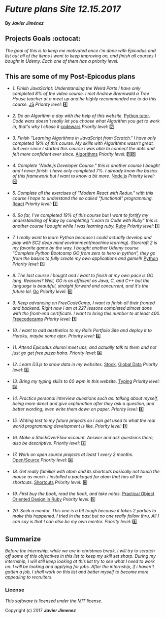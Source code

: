 # _Future plans Site 12.15.2017_

#### By _**Javier Jiménez**_

## Projects Goals :octocat:
_The goal of this is to keep me motivated once i'm done with Epicodus and list out all of the items I want to keep improving on, and finish all courses I bought in Udemy. Each one of them has a priority level._

## This are some of my Post-Epicodus plans

* _1. Finish JavaScript: Understanding the Weird Parts I have only completed 8% of the video course. I met Andrew Brennwald a Tree House teacher at a meet up and he highly recommended me to do this course._ [JS](https://www.udemy.com/understand-javascript/learn/v4/overview) _Priority level:_ :six:


* _2. Do an Algorithm a day with the help of this website._ [Python tutor](http://www.pythontutor.com/visualize.html#mode=edit)_. Code wars doesn't really let you choose what Algorithm you get to work in, that's why I chose it_ [codewars](https://www.codewars.com/users/javierjjm522) _Priority level:_ :seven:

* _3. Finish "Learning Algorithms in JavaScript from Scratch." I have only completed 19% of this course. My skills with Algorithms wasn't great, but ever since I started this course I was able to connect the dots and felt more confident ever since._ [Algorithms](https://www.udemy.com/learning-algorithms-in-javascript-from-scratch/learn/v4/content) _Priority level:_ :one::zero:

* _4. Complete "Node.js Developer Course." this is another course I bought and I never finish. I have only completed 7%. I already know the basics of this framework but I want to know a bit more._ [Node.js](https://www.udemy.com/the-complete-nodejs-developer-course-2/learn/v4/content) _Priority level:_ :four:

* _5. Complete all the exercises of "Modern React with Redux." with this course I hope to understand the so called "functional" programming._ [React](https://www.udemy.com/react-redux/learn/v4/content) _Priority level:_ :seven:

* _6. So far, I've completed 19% of this course but I want to fortify my understanding of Ruby by completing "Learn to Code with Ruby" this is another course I bought while I was learning ruby._ [Ruby](https://www.udemy.com/learn-to-code-with-ruby-lang/learn/v4/content) _Priority level:_ :three:

* _7. I really want to learn Python because I could actually develop and play with SC2 deep mind environment(machine learning). Starcraft 2 is my favorite game by the way. I bought another Udemy course "Complete Python Bootcamp GO from zero to hero in python", they go from the basics to fully create my own applications and game!!!_ [Python](https://www.udemy.com/complete-python-bootcamp/learn/v4/content) _Priority level:_ :five:

* _8. The last course I bought and I want to finish at my own pace is GO lang. Reasons? Well, GO is as efficient as Java, C, and C++ but the language is beautiful, straight forward and concurrent, and it's the future lol._ [Go](https://www.udemy.com/go-the-complete-developers-guide/learn/v4/content) _Priority level:_ :six:

* _9. Keep advancing on FreeCodeCamp, I want to finish all their fronted and backend. Right now I am at 227 lessons completed almost done with the front-end certificate. I want to bring this number to at least 400._ [Freecodecamp](https://www.freecodecamp.org/javierrcc522) _Priority level:_ :seven:

* _10. I want to add aesthetics to my Rails Portfolio Site and deploy it to Heroku, maybe some ajax._ _Priority level:_ :six:

* _11. Attend Epicodus alumni meet ups, and actually talk to them and not just go get free pizza haha._ _Priority level:_ :four:

* _12. Learn D3.js to show data in my websites._
[Stock](http://arnauddri.github.io/d3-stock/), [Global Data](http://bl.ocks.org/dwtkns/4973620) _Priority level:_ :six:

* _13. Bring my typing skills to 60 wpm in this website._ [Typing](https://www.typing.com) _Priority level:_ :three:

* _14. Practice personal interview questions such as: talking about myself, being more direct and give explanation after they ask a question, and better wording, even write them down on paper._ _Priority level:_ :eight:

* _15. Writing test to my future projects so I can get used to what the real world programming development is like._ _Priority level:_ :seven:

* _16. Make a StackOverFlow account. Answer and ask questions there, also be descriptive._ _Priority level:_ :two:

* _17. Work on open source projects at least 1 every 2 months._ [Open/Source](https://github.com/search?q=label:hacktoberfest+state:open+type:issue) _Priority level:_ :four:

* _18. Get really familiar with atom and its shortcuts basically not touch the mouse as much. I installed a packaged for atom that has all the shortcuts._ [Shortcuts](https://github.com/nwinkler/atom-keyboard-shortcuts) _Priority level:_ :six:

* _19. First buy the book, read the book, and take notes._ [Practical Object Oriented Design in Ruby](https://www.amazon.com/Practical-Object-Oriented-Design-Ruby-Addison-Wesley/dp/0321721330) _Priority level:_ :five:

* _20. Seek a mentor. This one is a bit tough because it takes 2 parties to make this happened. I tried in the past but no one really follow thru, All I can say is that I can also be my own mentor._ _Priority level:_ :eight:



## Summarize
_Before the internship, while we are in christmas break, I will try to scratch off some of this objectives in this list to keep my skill set sharp._
_During my internship, I will still keep looking at this list try to see what I need to work on. I will be looking and applying for jobs._
_After the internship, if i haven't gotten a job, I shall work on this list and better myself to become more appealing to recruiters._

### License
*This software is licensed under the MIT license.*

Copyright (c) 2017 **_Javier Jimenez_**
